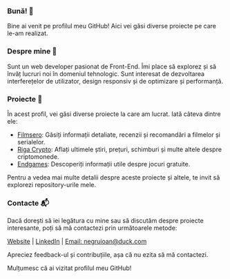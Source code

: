 ### Bună! 👋

<!--
**negru-ioan/negru-ioan** is a ✨ _special_ ✨ repository because its `README.md` (this file) appears on your GitHub profile.

Here are some ideas to get you started:

- 🔭 I’m currently working on ...
- 🌱 I’m currently learning ...
- 👯 I’m looking to collaborate on ...
- 🤔 I’m looking for help with ...
- 💬 Ask me about ...
- 📫 How to reach me: ...
- 😄 Pronouns: ...
- ⚡ Fun fact: ...
-->
Bine ai venit pe profilul meu GitHub!
Aici vei găsi diverse proiecte pe care le-am realizat.

### Despre mine 👤

Sunt un web developer pasionat de Front-End. Îmi place să explorez și să învăț lucruri noi în domeniul tehnologic. Sunt interesat de dezvoltarea interferețelor de utilizator, design responsiv și de optimizare și performanță.

### Proiecte 🚀

În acest profil, vei găsi diverse proiecte la care am lucrat. Iată câteva dintre ele:
- [Filmsero](http://negru-ioan.rf.gd/): Găsiți informații detaliate, recenzii și recomandări a filmelor și serialelor.
- [Riga Crypto](http://filmsero.42web.io/): Aflați ultimele știri, prețuri, schimburi și multe altele despre criptomonede.
- [Endgames](https://negru-ioan.github.io/Endgames/): Descoperiți informații utile despre jocuri gratuite.

Pentru a vedea mai multe detalii despre aceste proiecte și altele, te invit să explorezi repository-urile mele.

### Contacte 📬
Dacă dorești să iei legătura cu mine sau să discutăm despre proiecte interesante, poți să mă contactezi prin următoarele metode:

[Website](http://negru-ioan.com)  |  [LinkedIn](https://www.linkedin.com/in/ioan-negru-7b0730226/)  |  [Email: negruioan@duck.com](mailto:negruioan@duck.com)

Apreciez feedback-ul și contribuțiile, așa că nu ezita să mă contactezi.

Mulțumesc că ai vizitat profilul meu GitHub!
